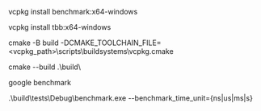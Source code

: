 vcpkg install benchmark:x64-windows

vcpkg install tbb:x64-windows

cmake -B build -DCMAKE_TOOLCHAIN_FILE=<vcpkg_path>\scripts\buildsystems\vcpkg.cmake

cmake --build .\build\


google benchmark

.\build\tests\Debug\benchmark.exe --benchmark_time_unit={ns|us|ms|s}
